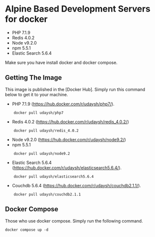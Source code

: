 # Alpine Based Development Servers for docker
* PHP 7.1.9
* Redis 4.0.2
* Node v9.2.0
* npm 5.5.1
* Elastic Search 5.6.4





Make sure you have install docker and docker compose.


## Getting The Image

This image is published in the [Docker Hub]. Simply run this command below to get it to your machine. 

* PHP 7.1.9 (https://hub.docker.com/r/udaysh/php7/). 
    
```Shell
    docker pull udaysh/php7
```

* Redis 4.0.2 (https://hub.docker.com/r/udaysh/redis_4.0.2/)
```Shell
    docker pull udaysh/redis_4.0.2
```


* Node v9.2.0 (https://hub.docker.com/r/udaysh/node9.2/)
* npm 5.5.1
```Shell
    docker pull udaysh/node9.2
```

* Elastic Search 5.6.4 (https://hub.docker.com/r/udaysh/elasticsearch5.6.4/). 
    
```Shell
    docker pull udaysh/elasticsearch5.6.4
```

* Couchdb 5.6.4 (https://hub.docker.com/r/udaysh/couchdb2.1.1/). 
    
```Shell
    docker pull udaysh/couchdb2.1.1
```

## Docker Compose

Those who use docker compose. Simply run the following command.

```Shell
docker compose up -d
```
